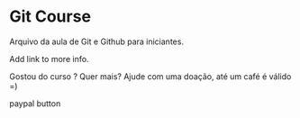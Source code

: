 # Git Course

Arquivo da aula de Git e Github para iniciantes.

Add link to more info.

Gostou do curso ? Quer mais? Ajude com uma doação, até um café é válido =)

paypal button

